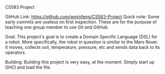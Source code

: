 CS583 Project

GitHub Link:
https://github.com/wminfeng/CS583-Project
Quick note: Some early commits are useless on first inspection. These are for
the purpose of teaching one group member to use Git and GitHub.

Goal:
This project's goal is to create a Domain Specific Language (DSL) for a robot.
More specifically, the robot in question is similar to the Mars Rover. It moves,
collects soil, temperature, pressure, etc and sends data back to its operators.

Building:
Building this project is very easy, at the moment. Simply start up GHCI and load
the file.
